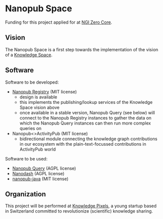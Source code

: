 # Nanopub Space

Funding for this project applied for at [NGI Zero Core](https://nlnet.nl/core/).


## Vision

The Nanopub Space is a first step towards the implementation of the vision of a [Knowledge Space](https://w3id.org/knowledge-space/).


## Software

Software to be developed:

- [Nanopub Registry](https://github.com/knowledgepixels/nanopub-registry) (MIT license)
  - design is available
  - this implements the publishing/lookup services of the Knowledge Space vision above
  - once available in a stable version, Nanopub Query (see below) will connect to the Nanopub Registry instances to gather the data on which the Nanopub Query instances can then run more complex queries on
- Nanopub<>ActivityPub (MIT license)
  - bidirectional module connecting the knowledge graph contributions in our ecosystem with the plain-text-focussed contributions in ActivityPub world

Software to be used:

- [Nanopub Query](https://github.com/knowledgepixels/nanopub-query) (AGPL license)
- [Nanodash](https://github.com/knowledgepixels/nanodash) (AGPL license)
- [nanopub-java](https://github.com/Nanopublication/nanopub-java) (MIT license)


## Organization

This project will be performed at [Knowledge Pixels](https://knowledgepixels.com/), a young startup based in Switzerland committed to revolutionize (scientific) knowledge sharing.

